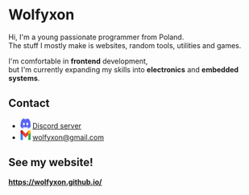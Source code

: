 # Wolfyxon
Hi, I'm a young passionate programmer from Poland.  
The stuff I mostly make is websites, random tools, utilities and games.

I'm comfortable in **frontend** development,  
but I'm currently expanding my skills into **electronics** and **embedded systems**.

## Contact
- <img src="https://raw.githubusercontent.com/Wolfyxon/Wolfyxon/main/img/social/discord.svg" width="20" height="20"> [Discord server](https://discord.gg/RztUGCK)
- <img src="https://raw.githubusercontent.com/Wolfyxon/Wolfyxon/main/img/social/gmail.svg" width="20" height="20"> [wolfyxon@gmail.com](mailto:wolfyxon@gmail.com)

## See my website!
**https://wolfyxon.github.io/**
